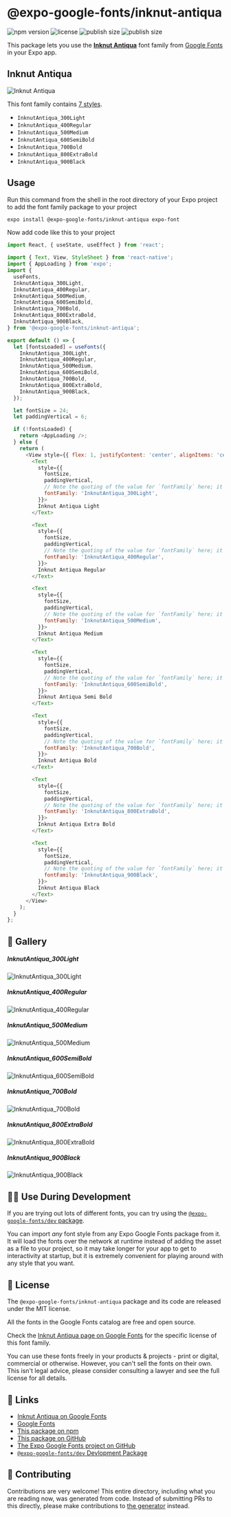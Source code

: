 # @expo-google-fonts/inknut-antiqua

![npm version](https://flat.badgen.net/npm/v/@expo-google-fonts/inknut-antiqua)
![license](https://flat.badgen.net/github/license/expo/google-fonts)
![publish size](https://flat.badgen.net/packagephobia/install/@expo-google-fonts/inknut-antiqua)
![publish size](https://flat.badgen.net/packagephobia/publish/@expo-google-fonts/inknut-antiqua)

This package lets you use the [**Inknut Antiqua**](https://fonts.google.com/specimen/Inknut+Antiqua) font family from [Google Fonts](https://fonts.google.com/) in your Expo app.

## Inknut Antiqua

![Inknut Antiqua](./font-family.png)

This font family contains [7 styles](#-gallery).

- `InknutAntiqua_300Light`
- `InknutAntiqua_400Regular`
- `InknutAntiqua_500Medium`
- `InknutAntiqua_600SemiBold`
- `InknutAntiqua_700Bold`
- `InknutAntiqua_800ExtraBold`
- `InknutAntiqua_900Black`

## Usage

Run this command from the shell in the root directory of your Expo project to add the font family package to your project
```sh
expo install @expo-google-fonts/inknut-antiqua expo-font
```

Now add code like this to your project
```js
import React, { useState, useEffect } from 'react';

import { Text, View, StyleSheet } from 'react-native';
import { AppLoading } from 'expo';
import {
  useFonts,
  InknutAntiqua_300Light,
  InknutAntiqua_400Regular,
  InknutAntiqua_500Medium,
  InknutAntiqua_600SemiBold,
  InknutAntiqua_700Bold,
  InknutAntiqua_800ExtraBold,
  InknutAntiqua_900Black,
} from '@expo-google-fonts/inknut-antiqua';

export default () => {
  let [fontsLoaded] = useFonts({
    InknutAntiqua_300Light,
    InknutAntiqua_400Regular,
    InknutAntiqua_500Medium,
    InknutAntiqua_600SemiBold,
    InknutAntiqua_700Bold,
    InknutAntiqua_800ExtraBold,
    InknutAntiqua_900Black,
  });

  let fontSize = 24;
  let paddingVertical = 6;

  if (!fontsLoaded) {
    return <AppLoading />;
  } else {
    return (
      <View style={{ flex: 1, justifyContent: 'center', alignItems: 'center' }}>
        <Text
          style={{
            fontSize,
            paddingVertical,
            // Note the quoting of the value for `fontFamily` here; it expects a string!
            fontFamily: 'InknutAntiqua_300Light',
          }}>
          Inknut Antiqua Light
        </Text>

        <Text
          style={{
            fontSize,
            paddingVertical,
            // Note the quoting of the value for `fontFamily` here; it expects a string!
            fontFamily: 'InknutAntiqua_400Regular',
          }}>
          Inknut Antiqua Regular
        </Text>

        <Text
          style={{
            fontSize,
            paddingVertical,
            // Note the quoting of the value for `fontFamily` here; it expects a string!
            fontFamily: 'InknutAntiqua_500Medium',
          }}>
          Inknut Antiqua Medium
        </Text>

        <Text
          style={{
            fontSize,
            paddingVertical,
            // Note the quoting of the value for `fontFamily` here; it expects a string!
            fontFamily: 'InknutAntiqua_600SemiBold',
          }}>
          Inknut Antiqua Semi Bold
        </Text>

        <Text
          style={{
            fontSize,
            paddingVertical,
            // Note the quoting of the value for `fontFamily` here; it expects a string!
            fontFamily: 'InknutAntiqua_700Bold',
          }}>
          Inknut Antiqua Bold
        </Text>

        <Text
          style={{
            fontSize,
            paddingVertical,
            // Note the quoting of the value for `fontFamily` here; it expects a string!
            fontFamily: 'InknutAntiqua_800ExtraBold',
          }}>
          Inknut Antiqua Extra Bold
        </Text>

        <Text
          style={{
            fontSize,
            paddingVertical,
            // Note the quoting of the value for `fontFamily` here; it expects a string!
            fontFamily: 'InknutAntiqua_900Black',
          }}>
          Inknut Antiqua Black
        </Text>
      </View>
    );
  }
};

```

## 🔡 Gallery

##### InknutAntiqua_300Light
![InknutAntiqua_300Light](./InknutAntiqua_300Light.ttf.png)

##### InknutAntiqua_400Regular
![InknutAntiqua_400Regular](./InknutAntiqua_400Regular.ttf.png)

##### InknutAntiqua_500Medium
![InknutAntiqua_500Medium](./InknutAntiqua_500Medium.ttf.png)

##### InknutAntiqua_600SemiBold
![InknutAntiqua_600SemiBold](./InknutAntiqua_600SemiBold.ttf.png)

##### InknutAntiqua_700Bold
![InknutAntiqua_700Bold](./InknutAntiqua_700Bold.ttf.png)

##### InknutAntiqua_800ExtraBold
![InknutAntiqua_800ExtraBold](./InknutAntiqua_800ExtraBold.ttf.png)

##### InknutAntiqua_900Black
![InknutAntiqua_900Black](./InknutAntiqua_900Black.ttf.png)


## 👩‍💻 Use During Development

If you are trying out lots of different fonts, you can try using the [`@expo-google-fonts/dev` package](https://github.com/expo/google-fonts/tree/master/font-packages/dev#readme).

You can import *any* font style from any Expo Google Fonts package from it. It will load the fonts
over the network at runtime instead of adding the asset as a file to your project, so it may take longer
for your app to get to interactivity at startup, but it is extremely convenient
for playing around with any style that you want.

## 📖 License

The `@expo-google-fonts/inknut-antiqua` package and its code are released under the MIT license.

All the fonts in the Google Fonts catalog are free and open source.

Check the [Inknut Antiqua page on Google Fonts](https://fonts.google.com/specimen/Inknut+Antiqua) for the specific license of this font family.

You can use these fonts freely in your products & projects - print or digital, commercial or otherwise. However, you can't sell the fonts on their own. This isn't legal advice, please consider consulting a lawyer and see the full license for all details.

## 🔗 Links

- [Inknut Antiqua on Google Fonts](https://fonts.google.com/specimen/Inknut+Antiqua)
- [Google Fonts](https://fonts.google.com/)
- [This package on npm](https://www.npmjs.com/package/@expo-google-fonts/inknut-antiqua)
- [This package on GitHub](https://github.com/expo/google-fonts/tree/master/font-packages/inknut-antiqua)
- [The Expo Google Fonts project on GitHub](https://github.com/expo/google-fonts)
- [`@expo-google-fonts/dev` Devlopment Package](https://github.com/expo/google-fonts/tree/master/font-packages/dev)

## 🤝 Contributing

Contributions are very welcome! This entire directory, including what you are reading now, was generated from code. Instead of submitting PRs to this directly, please make contributions to [the generator](https://github.com/expo/google-fonts/tree/master/packages/generator) instead.
